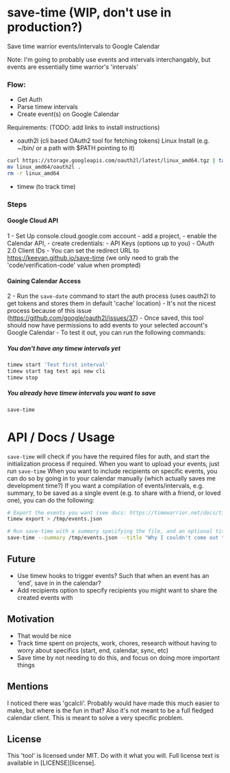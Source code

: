 # save-time (WIP, don't use in production?)
Save time warrior events/intervals to Google Calendar

Note: I'm going to probably use events and intervals interchangably, but events are essentially time warrior's 'intervals'

### Flow:
- Get Auth
- Parse timew intervals
- Create event(s) on Google Calendar

Requirements: (TODO: add links to install instructions)
- oauth2l (cli based OAuth2 tool for fetching tokens)
		Linux Install (e.g. ~/bin/ or a path with $PATH pointing to it)
```sh
curl https://storage.googleapis.com/oauth2l/latest/linux_amd64.tgz | tar zxv
mv linux_amd64/oauth2l .
rm -r linux_amd64
```
- timew (to track time)

### Steps

#### Google Cloud API
1 - Set Up console.cloud.google.com account
	- add a project,
	- enable the Calendar API,
	- create credentials:
	- API Keys (options up to you)
	- OAuth 2.0 Client IDs
		- You can set the redirect URL to https://keevan.github.io/save-time (we only need to grab the 'code/verification-code' value when prompted)

#### Gaining Calendar Access
2 - Run the `save-date` command to start the auth process (uses oauth2l to get tokens and stores them in default 'cache' location)
	- It's not the nicest process because of this issue (https://github.com/google/oauth2l/issues/37)
	- Once saved, this tool should now have permissions to add events to your selected account's Google Calendar
	- To test it out, you can run the following commands:

##### You don't have any timew intervals yet
```sh
timew start 'Test first interval'
timew start tag test api new cli
timew stop
```

##### You already have timew intervals you want to save
```sh
save-time
```

# API / Docs / Usage
`save-time` will check if you have the required files for auth, and start the initialization process if required.
When you want to upload your events, just run `save-time`
When you want to include recipients on specific events, you can do so by going in to your calendar manually (which actually saves me development time?)
If you want a compilation of events/intervals, e.g. summary, to be saved as a single event (e.g. to share with a friend, or loved one), you can do the following:
```sh
# Export the events you want (see docs: https://timewarrior.net/docs/timew-export.1.html)
timew export > /tmp/events.json

# Run save-time with a summary specifying the file, and an optional title parameter to specify the Title/Summary of the event (defaults to Summary)
save-time --summary /tmp/events.json --title "Why I couldn't come out today"
```

## Future
- Use timew hooks to trigger events? Such that when an event has an 'end', save in in the calendar?
- Add recipients option to specify recipients you might want to share the created events with

## Motivation
- That would be nice
- Track time spent on projects, work, chores, research without having to worry about specifics (start, end, calendar, sync, etc)
- Save time by not needing to do this, and focus on doing more important things

## Mentions
I noticed there was 'gcalcli'. Probably would have made this much easier to
make, but where is the fun in that? Also it's not meant to be a full fledged
calendar client. This is meant to solve a very specific problem.

## License
This 'tool' is licensed under MIT. Do with it what you will. Full license text is available in [LICENSE][license].
